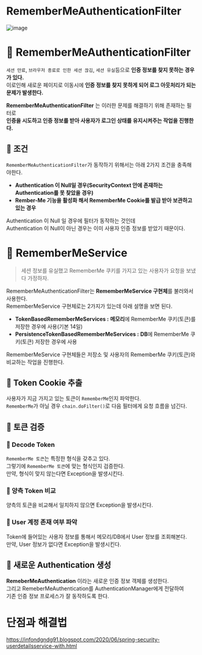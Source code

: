 RememberMeAuthenticationFilter
===============================
![image](https://user-images.githubusercontent.com/50267433/129193728-69784562-30b9-4ddf-baec-4378fae8b473.png)   

# 📘 RememberMeAuthenticationFilter    

`세션 만료`, `브라우저 종료로 인한 세션 끊김`, `세션 유실`등으로 **인증 정보를 찾지 못하는 경우가 있다.**      
이로인해 새로운 페이지로 이동시에 **인증 정보를 찾지 못하게 되어 로그 아웃처리가 되는 문제가 발생한다.**       
  
**RememberMeAuthenticationFilter** 는 이러한 문제를 해결하기 위해 존재하는 필터로         
**인증을 시도하고 인증 정보를 받아 사용자가 로그인 상태를 유지시켜주는 작업을 진행한다.**                 

## 📖 조건 
`RememberMeAuthenticationFilter`가 동작하기 위해서는 아래 2가지 조건을 충족해야한다.   
  
* **Authentication 이 Null일 경우(SecurityContext 안에 존재하는 Authentication를 못 찾았을 경우)**           
* **Rember-Me 기능을 활성화 해서 RememberMe Cookie를 발급 받아 보관하고 있는 경우**       
   
Authentication 이 Null 일 경우에 필터가 동작하는 것인데       
Authentication 이 Null이 아닌 경우는 이미 사용자 인증 정보를 받았기 때문이다.        

# 📗 RememberMeService   
> 세션 정보를 유실했고 RememberMe 쿠키를 가지고 있는 사용자가 요청을 보냈다 가정하자.  

RememberMeAuthenticationFilter는 **RememberMeService 구현체**를 불러와서 사용한다.   
RememberMeService 구현체로는 2가지가 있는데 아래 설명을 보면 된다.    

* **TokenBasedRememberMeServices :** **메모리**에 RememberMe 쿠키(토큰)를 저장한 경우에 사용(기본 14일)     
* **PersistenceTokenBasedRememberMeServices :** **DB**에 RememberMe 쿠키(토큰) 저장한 경우에 사용     

RememberMeService 구현체들은 저장소 및 사용자의 RememberMe 쿠키(토큰)와 비교하는 작업을 진행한다.  

## 📖 Token Cookie 추출   
사용자가 지금 가지고 있는 토큰이 `RememberMe`인지 파악한다.      
`RememberMe`가 아닐 경우 `chain.doFilter()`로 다음 필터에게 요청 흐름을 넘긴다.       

## 📖 토큰 검증  
### 📄 Decode Token     
`RememberMe 토큰`는 특정한 형식을 갖추고 있다.     
그렇기에 `RememberMe 토큰`에 맞는 형식인지 검증한다.         
만약, 형식이 맞지 않는다면 Exception을 발생시킨다.      
 
### 📄 양측 Token 비교   
양측의 토큰을 비교해서 일치하지 않으면 Exception을 발생시킨다.  

### 📄 User 계정 존재 여부 파악   
Token에 들어있는 사용자 정보를 통해서 메모리/DB에서 User 정보를 조회해본다.     
만약, User 정보가 없다면 Exception을 발생시킨다.      

## 📕 새로운 Authentication 생성   
**RemeberMeAuthentication** 이라는 새로운 인증 정보 객체를 생성한다.          
그리고 RemeberMeAuthentication를 AuthenticationManager에게 전달하여      
기존 인증 정보 프로세스가 잘 동작하도록 한다.        

# 단점과 해결법  
https://infondgndg91.blogspot.com/2020/06/spring-security-userdetailsservice-with.html
















